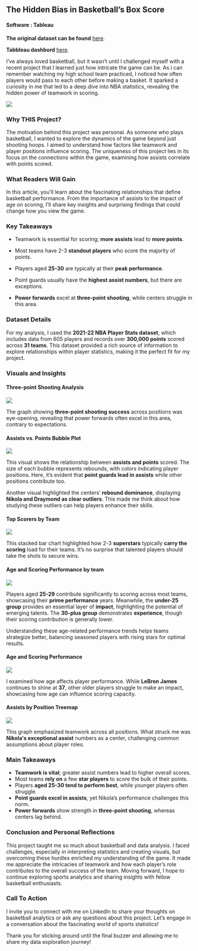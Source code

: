 
## The Hidden Bias in Basketball’s Box Score
#### Software : Tableau

**The original dataset can be found** [here](https://www.basketball-reference.com/leagues/NBA_2022_totals.html).

**Tabbleau dashbord** [here](https://public.tableau.com/app/profile/haziq.abdul.wahab/viz/NBAProject_17497570079520/Story1).

I’ve always loved basketball, but it wasn’t until I challenged myself with a recent project that I learned just how intricate the game can be. As i can remember watching my high school team practiced, I noticed how often players would pass to each other before making a basket. It sparked a curiosity in me that led to a deep dive into NBA statistics, revealing the hidden power of teamwork in scoring.



<img src="images/B Logo-NBA.png"/>



### Why THIS Project?

The motivation behind this project was personal. As someone who plays basketball, I wanted to explore the dynamics of the game beyond just shooting hoops. I aimed to understand how factors like teamwork and player positions influence scoring. The uniqueness of this project lies in its focus on the connections within the game, examining how assists correlate with points scored.

### What Readers Will Gain

In this article, you’ll learn about the fascinating relationships that define basketball performance. From the importance of assists to the impact of age on scoring, I’ll share key insights and surprising findings that could change how you view the game.

### Key Takeaways

- Teamwork is essential for scoring; **more assists** lead to **more points**.

- Most teams have 2-3 **standout players** who score the majority of points.
  
- Players aged **25-30** are typically at their **peak performance**.
  
- Point guards usually have the **highest assist numbers**, but there are exceptions.
  
- **Power forwards** excel at **three-point shooting**, while centers struggle in this area.

### Dataset Details

For my analysis, I used the **2021-22 NBA Player Stats dataset**, which includes data from 605 players and records over **300,000 points** scored across **31 teams**. This dataset provided a rich source of information to explore relationships within player statistics, making it the perfect fit for my project.

### Visuals and Insights

#### Three-point Shooting Analysis

<img src="images/B Team 3-pt.png"/>

The graph showing **three-point shooting success** across positions was eye-opening, revealing that power forwards often excel in this area, contrary to expectations.

#### Assists vs. Points Bubble Plot

<img src="images/B Bubble plot.png"/>

This visual shows the relationship between **assists and points** scored. The size of each bubble represents rebounds, with colors indicating player positions. Here, it’s evident that **point guards lead in assists** while other positions contribute too.

Another visual highlighted the centers’ **rebound dominance**, displaying **Nikola and Draymond as clear outliers**. This made me think about how studying these outliers can help players enhance their skills.

#### Top Scorers by Team

<img src="images/B Stacked bar.png"/>

This stacked bar chart highlighted how 2-3 **superstars** typically **carry the scoring** load for their teams. It’s no surprise that talented players should take the shots to secure wins.


#### Age and Scoring Performance by team

<img src="images/B Stacked bar age.png"/>

Players aged **25-29** contribute significantly to scoring across most teams, showcasing their **prime performance** years. Meanwhile, the **under-25 group** provides an essential layer of **impact**, highlighting the potential of emerging talents. The **30-plus group** demonstrates **experience**, though their scoring contribution is generally lower.

Understanding these age-related performance trends helps teams strategize better, balancing seasoned players with rising stars for optimal results.

#### Age and Scoring Performance

<img src="images/B age vs pts.png"/>

I examined how age affects player performance. While **LeBron James** continues to shine at **37**, other older players struggle to make an impact, showcasing how age can influence scoring capacity.

#### Assists by Position Treemap

<img src="images/B treemap.png"/>

This graph emphasized teamwork across all positions. What struck me was **Nikola's exceptional assist** numbers as a center, challenging common assumptions about player roles.

### Main Takeaways

- **Teamwork is vital**; greater assist numbers lead to higher overall scores.
- Most teams **rely on** a few **star players** to score the bulk of their points.
- Players **aged 25-30 tend to perform best**, while younger players often struggle.
- **Point guards excel in assists**, yet Nikola’s performance challenges this norm.
- **Power forwards** show strength in **three-point shooting**, whereas centers lag behind.

### Conclusion and Personal Reflections

This project taught me so much about basketball and data analysis. I faced challenges, especially in interpreting statistics and creating visuals, but overcoming these hurdles enriched my understanding of the game. It made me appreciate the intricacies of teamwork and how each player’s role contributes to the overall success of the team. Moving forward, I hope to continue exploring sports analytics and sharing insights with fellow basketball enthusiasts.

### Call To Action

I invite you to connect with me on LinkedIn to share your thoughts on basketball analytics or ask any questions about this project. Let’s engage in a conversation about the fascinating world of sports statistics!

Thank you for sticking around until the final buzzer and allowing me to share my data exploration journey!






